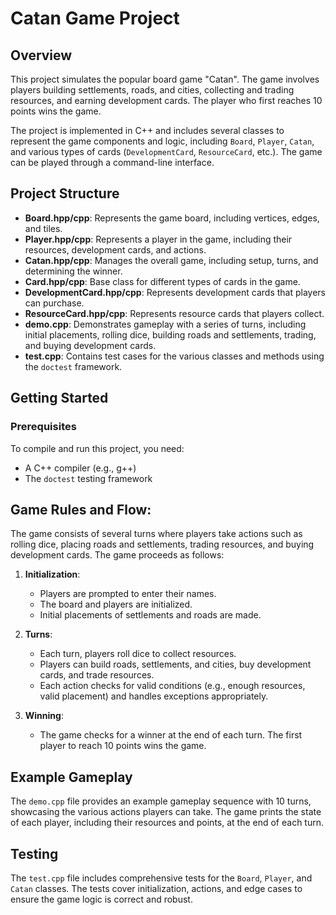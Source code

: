 # Catan Game Project

## Overview

This project simulates the popular board game "Catan". The game involves players building settlements, roads, and cities, collecting and trading resources, and earning development cards. The player who first reaches 10 points wins the game.

The project is implemented in C++ and includes several classes to represent the game components and logic, including `Board`, `Player`, `Catan`, and various types of cards (`DevelopmentCard`, `ResourceCard`, etc.). The game can be played through a command-line interface.

## Project Structure

- **Board.hpp/cpp**: Represents the game board, including vertices, edges, and tiles.
- **Player.hpp/cpp**: Represents a player in the game, including their resources, development cards, and actions.
- **Catan.hpp/cpp**: Manages the overall game, including setup, turns, and determining the winner.
- **Card.hpp/cpp**: Base class for different types of cards in the game.
- **DevelopmentCard.hpp/cpp**: Represents development cards that players can purchase.
- **ResourceCard.hpp/cpp**: Represents resource cards that players collect.
- **demo.cpp**: Demonstrates gameplay with a series of turns, including initial placements, rolling dice, building roads and settlements, trading, and buying development cards.
- **test.cpp**: Contains test cases for the various classes and methods using the `doctest` framework.

## Getting Started

### Prerequisites

To compile and run this project, you need:
- A C++ compiler (e.g., g++)
- The `doctest` testing framework


## Game Rules and Flow:

The game consists of several turns where players take actions such as rolling dice, placing roads and settlements, trading resources, and buying development cards. The game proceeds as follows:

1. **Initialization**:
   - Players are prompted to enter their names.
   - The board and players are initialized.
   - Initial placements of settlements and roads are made.

2. **Turns**:
   - Each turn, players roll dice to collect resources.
   - Players can build roads, settlements, and cities, buy development cards, and trade resources.
   - Each action checks for valid conditions (e.g., enough resources, valid placement) and handles exceptions appropriately.

3. **Winning**:
   - The game checks for a winner at the end of each turn. The first player to reach 10 points wins the game.

## Example Gameplay

The `demo.cpp` file provides an example gameplay sequence with 10 turns, showcasing the various actions players can take. The game prints the state of each player, including their resources and points, at the end of each turn.

## Testing

The `test.cpp` file includes comprehensive tests for the `Board`, `Player`, and `Catan` classes. The tests cover initialization, actions, and edge cases to ensure the game logic is correct and robust.

